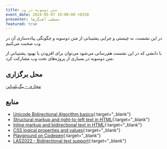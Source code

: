 ```yaml
---
title: متن دوسویه در وب
event_date: 2024-05-07 19:00:00 +0330
presenter: مصطفی آهنگرها
featured: true
---
```


در این نشست، به چیستی و چرایی پشتیبانی از متن دوسویه
و چگونگی پیاده‌سازی آن در وب صحبت می‌کنیم.

با دانشی که در این نشست هم‌رسانی می‌شود می‌توان برای افزودن یا بهبود پشتیبانی از متن دوسویه در بسیاری از پروژه‌های تحت وب مشارکت کرد.

## محل برگزاری

<a
  href="https://vhall.scischool.ir/rooms/go8-ryx-o0b-0qy"
  class="bg-indigo-600 text-white px-4 py-2 rounded shadow no-underline"
  target="_blank">
  مجازی - بیگ‌بلوباتن
</a>

## منابع

- [Unicode Bidirectional Algorithm basics](https://www.w3.org/International/articles/inline-bidi-markup/uba-basics){:target="_blank"}
- [Structural markup and right-to-left text in HTML](https://www.w3.org/International/questions/qa-html-dir){:target="_blank"}
- [Inline markup and bidirectional text in HTML](https://www.w3.org/International/articles/inline-bidi-markup/){:target="_blank"}
- [CSS logical properties and values](https://developer.mozilla.org/en-US/docs/Web/CSS/CSS_logical_properties_and_values){:target="_blank"}
- [Playground on Codepen](https://codepen.io/ahangarha/pen/RwLaxpp){:target="_blank"}
- [LAS2022 - Bidirectional text support](https://conf.linuxappsummit.org/event/4/contributions/99/){:target="_blank"}
